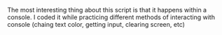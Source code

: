 The most interesting thing about this script is that it happens within a console. I coded it while practicing different methods of interacting with console (chaing text color, getting input, clearing screen, etc)
